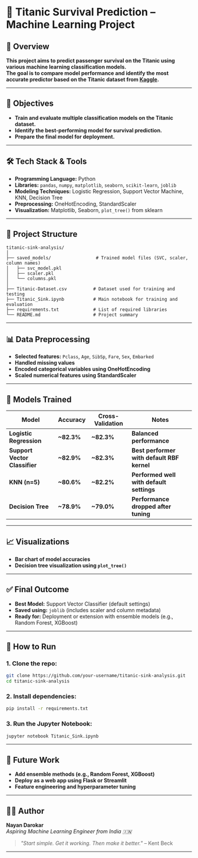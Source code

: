 # 🧠 Titanic Survival Prediction – Machine Learning Project

## 📌 Overview
**This project aims to predict passenger survival on the Titanic using various machine learning classification models.**  
**The goal is to compare model performance and identify the most accurate predictor based on the Titanic dataset from [Kaggle](https://www.kaggle.com/c/titanic).**

---

## 🎯 Objectives
- **Train and evaluate multiple classification models on the Titanic dataset.**
- **Identify the best-performing model for survival prediction.**
- **Prepare the final model for deployment.**

---

## 🛠️ Tech Stack & Tools
- **Programming Language:** Python  
- **Libraries:** `pandas`, `numpy`, `matplotlib`, `seaborn`, `scikit-learn`, `joblib`  
- **Modeling Techniques:** Logistic Regression, Support Vector Machine, KNN, Decision Tree  
- **Preprocessing:** OneHotEncoding, StandardScaler  
- **Visualization:** Matplotlib, Seaborn, `plot_tree()` from sklearn  

---

## 🧱 Project Structure
```
titanic-sink-analysis/
│
├── saved_models/                 # Trained model files (SVC, scaler, column names)
│   ├── svc_model.pkl
│   ├── scaler.pkl
│   └── columns.pkl
│
├── Titanic-Dataset.csv          # Dataset used for training and testing
├── Titanic_Sink.ipynb           # Main notebook for training and evaluation
├── requirements.txt             # List of required libraries
└── README.md                    # Project summary
```

---

## 📊 Data Preprocessing
- **Selected features:** `Pclass`, `Age`, `SibSp`, `Fare`, `Sex`, `Embarked`  
- **Handled missing values**  
- **Encoded categorical variables using OneHotEncoding**  
- **Scaled numerical features using StandardScaler**  

---

## 🤖 Models Trained

| **Model**                   | **Accuracy** | **Cross-Validation** | **Notes**                                                   |
|----------------------------|--------------|----------------------|--------------------------------------------------------------|
| **Logistic Regression**    | **~82.3%**   | **~82.3%**           | **Balanced performance**                                     |
| **Support Vector Classifier** | **~82.9%** | **~82.3%**           | **Best performer with default RBF kernel**                   |
| **KNN (n=5)**              | **~80.6%**   | **~82.2%**           | **Performed well with default settings**                     |
| **Decision Tree**          | **~78.9%**   | **~79.0%**           | **Performance dropped after tuning**                         |

---

## 📈 Visualizations
- **Bar chart of model accuracies**  
- **Decision tree visualization using `plot_tree()`**  

---

## ✅ Final Outcome
- **Best Model:** Support Vector Classifier (default settings)  
- **Saved using:** `joblib` (includes scaler and column metadata)  
- **Ready for:** Deployment or extension with ensemble models (e.g., Random Forest, XGBoost)  

---

## 🚀 How to Run

### 1. Clone the repo:
```bash
git clone https://github.com/your-username/titanic-sink-analysis.git
cd titanic-sink-analysis
```

### 2. Install dependencies:
```bash
pip install -r requirements.txt
```

### 3. Run the Jupyter Notebook:
```bash
jupyter notebook Titanic_Sink.ipynb
```

---

## 📂 Future Work
- **Add ensemble methods (e.g., Random Forest, XGBoost)**  
- **Deploy as a web app using Flask or Streamlit**  
- **Feature engineering and hyperparameter tuning**  

---


## 🧑‍💻 Author  
**Nayan Darokar**  
*Aspiring Machine Learning Engineer from India 🇮🇳*  
> *"Start simple. Get it working. Then make it better."* – Kent Beck  

---
